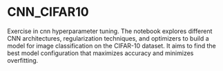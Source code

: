# CNN_CIFAR10
Exercise in cnn hyperparameter tuning.
The notebook explores different CNN architectures, regularization techniques, and optimizers to build a model for image classification on the CIFAR-10 dataset.
It aims to find the best model configuration that maximizes accuracy and minimizes overfitting.
